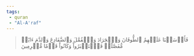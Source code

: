 ```yaml
---
tags: 
 - quran 
 - "Al-A'raf"
---
```


> فَأَرۡسَلۡنَا عَلَيۡهِمُ ٱلطُّوفَانَ وَٱلۡجَرَادَ وَٱلۡقُمَّلَ وَٱلضَّفَادِعَ وَٱلدَّمَ ءَايَٰتٖ مُّفَصَّلَٰتٖ فَٱسۡتَكۡبَرُواْ وَكَانُواْ قَوۡمٗا مُّجۡرِمِينَ
